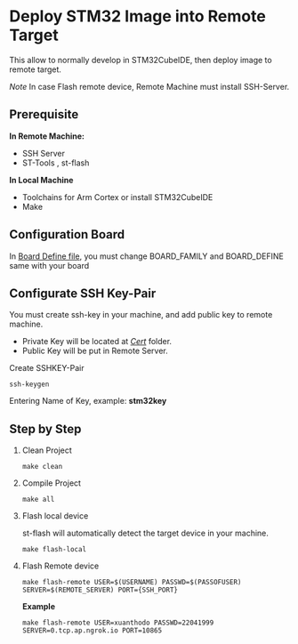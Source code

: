 # Deploy STM32 Image into Remote Target
This allow to normally develop in STM32CubeIDE, then deploy image to remote target.

*Note* In case Flash remote device, Remote Machine must install SSH-Server.
## Prerequisite
**In Remote Machine:**
- SSH Server
- ST-Tools , st-flash

**In Local Machine**
- Toolchains for Arm Cortex or install STM32CubeIDE
- Make

## Configuration Board
In [Board Define file](./board.mk), you must change BOARD_FAMILY and BOARD_DEFINE same with your board

## Configurate SSH Key-Pair
You must create ssh-key in your machine, and add public key to remote machine.
- Private Key will be located at [*Cert*](./Cert) folder.
- Public Key will be put in Remote Server.

Create SSHKEY-Pair
```
ssh-keygen
```
Entering Name of Key, example: **stm32key**



## Step by Step
1. Clean Project
    ```
    make clean
    ```
2. Compile Project
    ```
    make all
    ```
3. Flash local device

    st-flash will automatically detect the target device in your machine.
    ```
    make flash-local
    ```
4. Flash Remote device
    ```
    make flash-remote USER=$(USERNAME) PASSWD=$(PASSOFUSER) SERVER=$(REMOTE_SERVER) PORT={SSH_PORT}
    ```
    **Example**
    ```
    make flash-remote USER=xuanthodo PASSWD=22041999 SERVER=0.tcp.ap.ngrok.io PORT=10865
    ```
